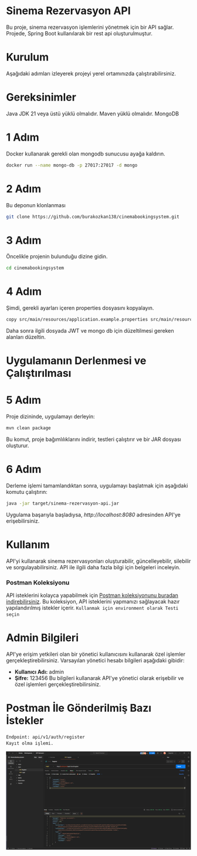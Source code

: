 # Sinema Rezervasyon API
Bu proje, sinema rezervasyon işlemlerini yönetmek için bir API sağlar. Projede, Spring Boot kullanılarak bir rest api oluşturulmuştur.

# Kurulum
Aşağıdaki adımları izleyerek projeyi yerel ortamınızda çalıştırabilirsiniz.

# Gereksinimler
Java JDK 21 veya üstü yüklü olmalıdır.
Maven yüklü olmalıdır.
MongoDB

# 1 Adım
Docker kullanarak gerekli olan mongodb sunucusu ayağa kaldırın.

```bash
docker run --name mongo-db -p 27017:27017 -d mongo
```
# 2 Adım 
Bu deponun klonlanması
```bash
git clone https://github.com/burakozkan138/cinemabookingsystem.git
```

# 3 Adım
Öncelikle projenin bulunduğu dizine gidin.
```bash
cd cinemabookingsystem
```

# 4 Adım
Şimdi, gerekli ayarları içeren properties dosyasını kopyalayın.
```bash
copy src/main/resources/application.example.properties src/main/resources/application.properties
```
Daha sonra ilgili dosyada JWT ve mongo db için düzeltilmesi gereken alanları düzeltin.

# Uygulamanın Derlenmesi ve Çalıştırılması

# 5 Adım
Proje dizininde, uygulamayı derleyin:
```bash
mvn clean package
```
Bu komut, proje bağımlılıklarını indirir, testleri çalıştırır ve bir JAR dosyası oluşturur.

# 6 Adım
Derleme işlemi tamamlandıktan sonra, uygulamayı başlatmak için aşağıdaki komutu çalıştırın:
```bash
java -jar target/sinema-rezervasyon-api.jar
```
Uygulama başarıyla başladıysa, *http://localhost:8080* adresinden API'ye erişebilirsiniz.


# Kullanım
API'yi kullanarak sinema rezervasyonları oluşturabilir, güncelleyebilir, silebilir ve sorgulayabilirsiniz. API ile ilgili daha fazla bilgi için belgeleri inceleyin.
### Postman Koleksiyonu
API isteklerini kolayca yapabilmek için [Postman koleksiyonunu buradan indirebilirsiniz](https://www.postman.com/cinemabookingsystem/workspace/cinema-booking-system/overview). Bu koleksiyon, API isteklerini yapmanızı sağlayacak hazır yapılandırılmış istekler içerir. ```Kullanmak için environment olarak Testi seçin```

# Admin Bilgileri
API'ye erişim yetkileri olan bir yönetici kullanıcısını kullanarak özel işlemler gerçekleştirebilirsiniz. Varsayılan yönetici hesabı bilgileri aşağıdaki gibidir:
- **Kullanıcı Adı:** admin
- **Şifre:** 123456
Bu bilgileri kullanarak API'ye yönetici olarak erişebilir ve özel işlemleri gerçekleştirebilirsiniz.

# Postman İle Gönderilmiş Bazı İstekler

```bash
Endpoint: api/v1/auth/register
Kayıt olma işlemi.
```
![Kayıt Ol](https://github.com/burakozkan138/cinemabookingsystem/blob/master/postman/img1.png)